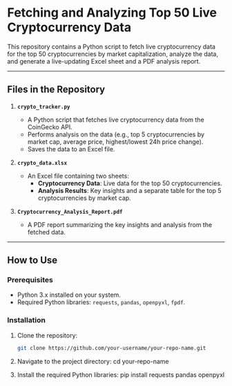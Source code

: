 # Fetching and Analyzing Top 50 Live Cryptocurrency Data

This repository contains a Python script to fetch live cryptocurrency data for the top 50 cryptocurrencies by market capitalization, analyze the data, and generate a live-updating Excel sheet and a PDF analysis report.

---

## Files in the Repository

1. **`crypto_tracker.py`**  
   - A Python script that fetches live cryptocurrency data from the CoinGecko API.
   - Performs analysis on the data (e.g., top 5 cryptocurrencies by market cap, average price, highest/lowest 24h price change).
   - Saves the data to an Excel file.

2. **`crypto_data.xlsx`**  
   - An Excel file containing two sheets:
     - **Cryptocurrency Data**: Live data for the top 50 cryptocurrencies.
     - **Analysis Results**: Key insights and a separate table for the top 5 cryptocurrencies by market cap.

3. **`Cryptocurrency_Analysis_Report.pdf`**  
   - A PDF report summarizing the key insights and analysis from the fetched data.

---

## How to Use

### Prerequisites
- Python 3.x installed on your system.
- Required Python libraries: `requests`, `pandas`, `openpyxl`, `fpdf`.

### Installation
1. Clone the repository:
   ```bash
   git clone https://github.com/your-username/your-repo-name.git

2. Navigate to the project directory:
   cd your-repo-name

3. Install the required Python libraries:
   pip install requests pandas openpyxl
   
